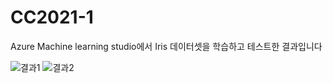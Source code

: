 # CC2021-1
Azure Machine learning studio에서 Iris 데이터셋을 학습하고 테스트한 결과입니다

![결과1](https://user-images.githubusercontent.com/83013439/115727686-cd651680-a3be-11eb-9a54-0b47bea96b8d.PNG)
![결과2](https://user-images.githubusercontent.com/83013439/115727737-d950d880-a3be-11eb-875b-899d46098422.PNG)


